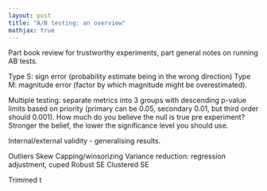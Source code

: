 ```yaml
---
layout: post
title: "A/B testing: an overview"
mathjax: true
---
```



Part book review for trustworthy experiments, part general notes on running AB tests.

Type S: sign error (probability estimate being in the wrong direction)
Type M: magnitude error (factor by which magnitude might be overestimated).

Multiple testing: separate metrics into 3 groups with descending p-value limits based on priority (primary can be 0.05, secondary 0.01, but third order should 0.001). How much do you believe the null is true pre experiment? Stronger the belief, the lower the significance level you should use.

Internal/external validity - generalising results.

Outliers
Skew
Capping/winsorizing
Variance reduction: regression adjustment, cuped
Robust SE
Clustered SE


Trimmed t
